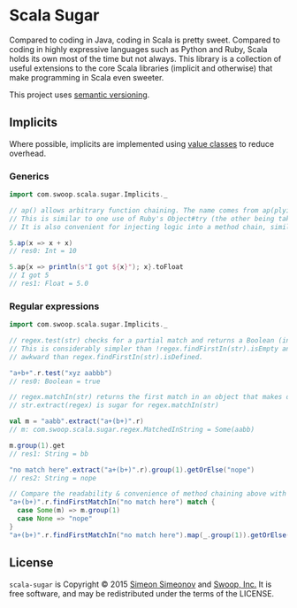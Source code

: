 # Scala Sugar

Compared to coding in Java, coding in Scala is pretty sweet. Compared to coding in highly expressive languages such as Python and Ruby, Scala holds its own most of the time but not always. This library is a collection of useful extensions to the core Scala libraries (implicit and otherwise) that make programming in Scala even sweeter.

This project uses [semantic versioning](http://semver.org/).

## Implicits

Where possible, implicits are implemented using [value classes](http://docs.scala-lang.org/overviews/core/value-classes.html) to reduce overhead.

### Generics

```scala
import com.swoop.scala.sugar.Implicits._

// ap() allows arbitrary function chaining. The name comes from ap(plying) a function.
// This is similar to one use of Ruby's Object#try (the other being taken care of by Option).
// It is also convenient for injecting logic into a method chain, similar to Ruby's Object#tap.

5.ap(x => x + x)
// res0: Int = 10

5.ap{x => println(s"I got ${x}"); x}.toFloat
// I got 5
// res1: Float = 5.0
```

### Regular expressions

```scala
import com.swoop.scala.sugar.Implicits._

// regex.test(str) checks for a partial match and returns a Boolean (inspired by JavaScript)
// This is considerably simpler than !regex.findFirstIn(str).isEmpty and semantically less
// awkward than regex.findFirstIn(str).isDefined.

"a+b+".r.test("xyz aabbb")
// res0: Boolean = true

// regex.matchIn(str) returns the first match in an object that makes optional extraction easy.
// str.extract(regex) is sugar for regex.matchIn(str)

val m = "aabb".extract("a+(b+)".r)
// m: com.swoop.scala.sugar.regex.MatchedInString = Some(aabb)

m.group(1).get
// res1: String = bb

"no match here".extract("a+(b+)".r).group(1).getOrElse("nope")
// res2: String = nope

// Compare the readability & convenience of method chaining above with the usual approach
"a+(b+)".r.findFirstMatchIn("no match here") match {
  case Some(m) => m.group(1)
  case None => "nope"
}
"a+(b+)".r.findFirstMatchIn("no match here").map(_.group(1)).getOrElse("nope")
```

## License

`scala-sugar` is Copyright &copy; 2015 [Simeon Simeonov](https://about.me/simeonov) and [Swoop, Inc.](http://swoop.com) It is free software, and may be redistributed under the terms of the LICENSE.
